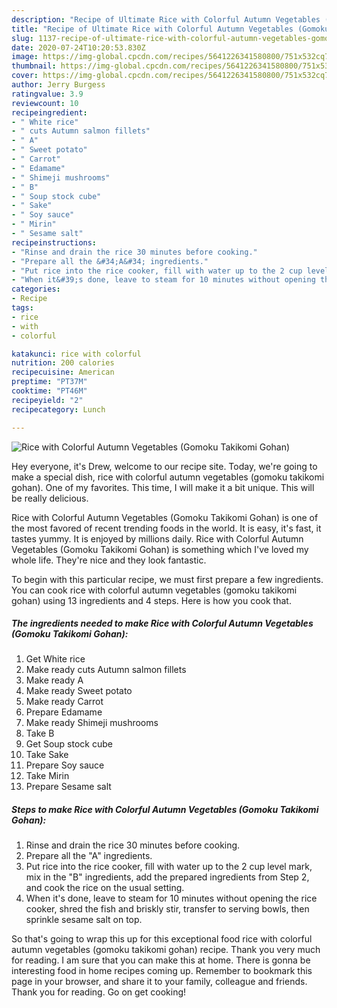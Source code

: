 ```yaml
---
description: "Recipe of Ultimate Rice with Colorful Autumn Vegetables (Gomoku Takikomi Gohan)"
title: "Recipe of Ultimate Rice with Colorful Autumn Vegetables (Gomoku Takikomi Gohan)"
slug: 1137-recipe-of-ultimate-rice-with-colorful-autumn-vegetables-gomoku-takikomi-gohan
date: 2020-07-24T10:20:53.830Z
image: https://img-global.cpcdn.com/recipes/5641226341580800/751x532cq70/rice-with-colorful-autumn-vegetables-gomoku-takikomi-gohan-recipe-main-photo.jpg
thumbnail: https://img-global.cpcdn.com/recipes/5641226341580800/751x532cq70/rice-with-colorful-autumn-vegetables-gomoku-takikomi-gohan-recipe-main-photo.jpg
cover: https://img-global.cpcdn.com/recipes/5641226341580800/751x532cq70/rice-with-colorful-autumn-vegetables-gomoku-takikomi-gohan-recipe-main-photo.jpg
author: Jerry Burgess
ratingvalue: 3.9
reviewcount: 10
recipeingredient:
- " White rice"
- " cuts Autumn salmon fillets"
- " A"
- " Sweet potato"
- " Carrot"
- " Edamame"
- " Shimeji mushrooms"
- " B"
- " Soup stock cube"
- " Sake"
- " Soy sauce"
- " Mirin"
- " Sesame salt"
recipeinstructions:
- "Rinse and drain the rice 30 minutes before cooking."
- "Prepare all the &#34;A&#34; ingredients."
- "Put rice into the rice cooker, fill with water up to the 2 cup level mark, mix in the &#34;B&#34; ingredients, add the prepared ingredients from Step 2, and cook the rice on the usual setting."
- "When it&#39;s done, leave to steam for 10 minutes without opening the rice cooker, shred the fish and briskly stir, transfer to serving bowls, then sprinkle sesame salt on top."
categories:
- Recipe
tags:
- rice
- with
- colorful

katakunci: rice with colorful 
nutrition: 200 calories
recipecuisine: American
preptime: "PT37M"
cooktime: "PT46M"
recipeyield: "2"
recipecategory: Lunch

---
```



![Rice with Colorful Autumn Vegetables (Gomoku Takikomi Gohan)](https://img-global.cpcdn.com/recipes/5641226341580800/751x532cq70/rice-with-colorful-autumn-vegetables-gomoku-takikomi-gohan-recipe-main-photo.jpg)

Hey everyone, it's Drew, welcome to our recipe site. Today, we're going to make a special dish, rice with colorful autumn vegetables (gomoku takikomi gohan). One of my favorites. This time, I will make it a bit unique. This will be really delicious.

Rice with Colorful Autumn Vegetables (Gomoku Takikomi Gohan) is one of the most favored of recent trending foods in the world. It is easy, it's fast, it tastes yummy. It is enjoyed by millions daily. Rice with Colorful Autumn Vegetables (Gomoku Takikomi Gohan) is something which I've loved my whole life. They're nice and they look fantastic.




To begin with this particular recipe, we must first prepare a few ingredients. You can cook rice with colorful autumn vegetables (gomoku takikomi gohan) using 13 ingredients and 4 steps. Here is how you cook that.

<!--inarticleads1-->

##### The ingredients needed to make Rice with Colorful Autumn Vegetables (Gomoku Takikomi Gohan):

1. Get  White rice
1. Make ready  cuts Autumn salmon fillets
1. Make ready  A
1. Make ready  Sweet potato
1. Make ready  Carrot
1. Prepare  Edamame
1. Make ready  Shimeji mushrooms
1. Take  B
1. Get  Soup stock cube
1. Take  Sake
1. Prepare  Soy sauce
1. Take  Mirin
1. Prepare  Sesame salt




<!--inarticleads2-->

##### Steps to make Rice with Colorful Autumn Vegetables (Gomoku Takikomi Gohan):

1. Rinse and drain the rice 30 minutes before cooking.
1. Prepare all the &#34;A&#34; ingredients.
1. Put rice into the rice cooker, fill with water up to the 2 cup level mark, mix in the &#34;B&#34; ingredients, add the prepared ingredients from Step 2, and cook the rice on the usual setting.
1. When it&#39;s done, leave to steam for 10 minutes without opening the rice cooker, shred the fish and briskly stir, transfer to serving bowls, then sprinkle sesame salt on top.




So that's going to wrap this up for this exceptional food rice with colorful autumn vegetables (gomoku takikomi gohan) recipe. Thank you very much for reading. I am sure that you can make this at home. There is gonna be interesting food in home recipes coming up. Remember to bookmark this page in your browser, and share it to your family, colleague and friends. Thank you for reading. Go on get cooking!
